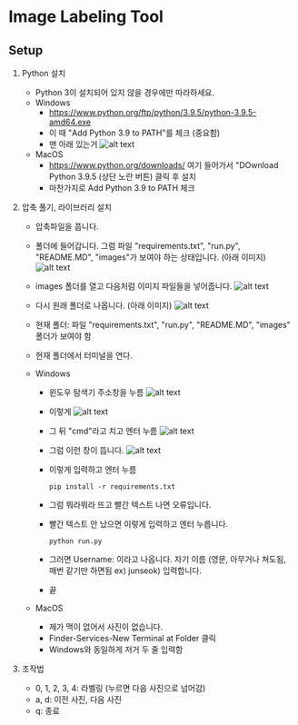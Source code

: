 # Image Labeling Tool

## Setup

1.  Python 설치

    - Python 3이 설치되어 있지 않을 경우에만 따라하세요.
    - Windows
      - https://www.python.org/ftp/python/3.9.5/python-3.9.5-amd64.exe
      - 이 때 "Add Python 3.9 to PATH"를 체크 (중요함)
      - 맨 아래 있는거
        ![alt text](https://i.imgur.com/1Ro9wDK.png)
    - MacOS
      - https://www.python.org/downloads/ 여기 들어가서 "DOwnload Python 3.9.5 (상단 노란 버튼) 클릭 후 설치
      - 마찬가지로 Add Python 3.9 to PATH 체크

2.  압축 풀기, 라이브러리 설치

    - 압축파일을 풉니다.
    - 폴더에 들어갑니다. 그럼 파일 "requirements.txt", "run.py", "README.MD", "images"가 보여야 하는 상태입니다. (아래 이미지)
      ![alt text](https://i.imgur.com/oyDI5PJ.png)

    - images 폴더를 열고 다음처럼 이미지 파일들을 넣어줍니다.
      ![alt text](https://i.imgur.com/xVt687n.png)

    - 다시 원래 폴더로 나옵니다. (아래 이미지)
      ![alt text](https://i.imgur.com/oyDI5PJ.png)
    - 현재 폴더: 파일 "requirements.txt", "run.py", "README.MD", "images" 폴더가 보여야 함
    - 현재 폴더에서 터미널을 연다.
    - Windows

      - 윈도우 탐색기 주소창을 누름
        ![alt text](https://i.imgur.com/cCr6XSg.png)
      - 이렇게
        ![alt text](https://i.imgur.com/eJIw44I.png)
      - 그 뒤 "cmd"라고 치고 엔터 누름
        ![alt text](https://i.imgur.com/rNSJUN9.png)
      - 그럼 이런 창이 뜹니다.
        ![alt text](https://i.imgur.com/Bicad6O.png)

      - 이렇게 입력하고 엔터 누름

            pip install -r requirements.txt

      - 그럼 뭐라뭐라 뜨고 빨간 텍스트 나면 오류입니다.
      - 빨간 텍스트 안 났으면 이렇게 입력하고 엔터 누릅니다.

            python run.py

      - 그러면 Username: 이라고 나옵니다. 자기 이름 (영문, 아무거나 쳐도됨, 매번 같기만 하면됨 ex) junseok) 입력합니다.
      - 끝

    - MacOS
      - 제가 맥이 없어서 사진이 없습니다.
      - Finder-Services-New Terminal at Folder 클릭
      - Windows와 동일하게 저거 두 줄 입력함

3.  조작법

    - 0, 1, 2, 3, 4: 라벨링 (누르면 다음 사진으로 넘어감)
    - a, d: 이전 사진, 다음 사진
    - q: 종료
